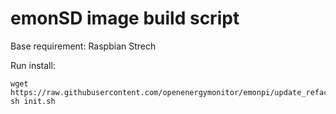# emonSD image build script

Base requirement: Raspbian Strech

Run install:

    wget https://raw.githubusercontent.com/openenergymonitor/emonpi/update_refactor/install/init.sh
    sh init.sh
